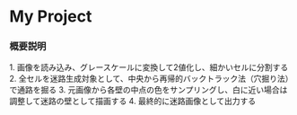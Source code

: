 # My Project

### 概要説明

1\. 画像を読み込み、グレースケールに変換して2値化し、細かいセルに分割する 
2\. 全セルを迷路生成対象として、中央から再帰的バックトラック法（穴掘り法）で通路を掘る 
3\. 元画像から各壁の中点の色をサンプリングし、白に近い場合は調整して迷路の壁として描画する 
4\. 最終的に迷路画像として出力する 